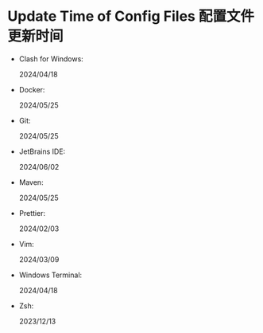 # Update Time of Config Files 配置文件更新时间

- Clash for Windows:

    2024/04/18

- Docker:

    2024/05/25

- Git:

    2024/05/25

- JetBrains IDE:

    2024/06/02

- Maven:

    2024/05/25

- Prettier:

    2024/02/03

- Vim:

    2024/03/09

- Windows Terminal:

    2024/04/18

- Zsh:

    2023/12/13

